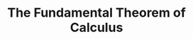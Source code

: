 ---
title: The Fundamental Theorem of Calculus
subtitle: 
tags: [calculus, calculus-2, overview]
sagecell: true
head-package:
  -
    file: "package/sagecell.html"
---